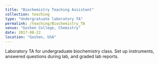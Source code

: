 ```yaml
---
title: "Biochemistry Teaching Assistant"
collection: teaching
type: "Undergratuate laboratory TA"
permalink: /teaching/Biochemistry_TA
venue: "Goshen College, Chemistry"
date: 2017-08-22
location: "Goshen, USA"
---
```


Laboratory TA for undergraduate biochemistry class. Set up instruments, answered questions during lab, and graded lab reports.
